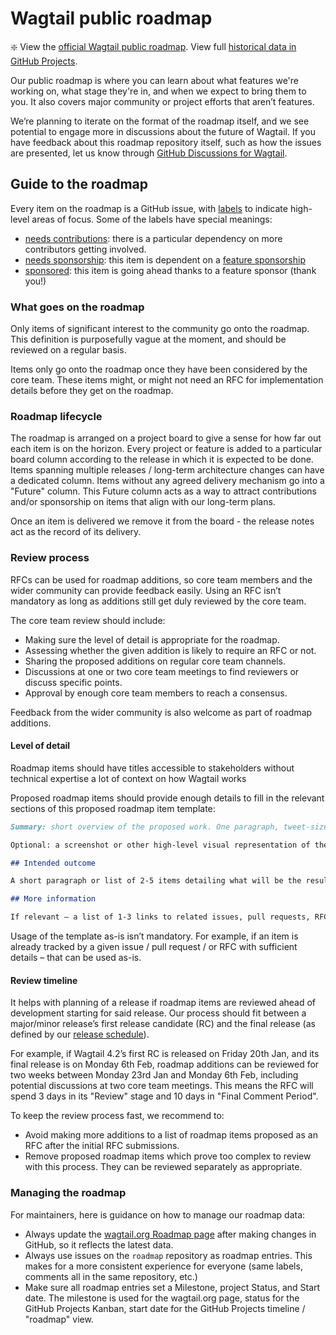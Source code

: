# Wagtail public roadmap

:sparkle: View the [official Wagtail public roadmap](https://wagtail.org/roadmap/). View full [historical data in GitHub Projects](https://github.com/orgs/wagtail/projects/16).

Our public roadmap is where you can learn about what features we're working on, what stage they're in, and when we expect to bring them to you. It also covers major community or project efforts that aren’t features.

We’re planning to iterate on the format of the roadmap itself, and we see potential to engage more in discussions about the future of Wagtail. If you have feedback about this roadmap repository itself, such as how the issues are presented, let us know through [GitHub Discussions for Wagtail](https://github.com/wagtail/wagtail/discussions).

## Guide to the roadmap

Every item on the roadmap is a GitHub issue, with [labels](https://github.com/wagtail/roadmap/labels) to indicate high-level areas of focus. Some of the labels have special meanings:

- [needs contributions](https://github.com/wagtail/roadmap/issues?q=sort%3Aupdated-desc+is%3Aopen+label%3A%22needs+contributions%22): there is a particular dependency on more contributors getting involved.
- [needs sponsorship](https://github.com/wagtail/roadmap/issues?q=sort%3Aupdated-desc+is%3Aopen+label%3A%22needs+sponsorship%22): this item is dependent on a [feature sponsorship](https://wagtail.org/sponsor/)
- [sponsored](https://github.com/wagtail/roadmap/issues?q=sort%3Aupdated-desc+is%3Aopen+label%3Asponsored): this item is going ahead thanks to a feature sponsor (thank you!)

### What goes on the roadmap

Only items of significant interest to the community go onto the roadmap. This definition is purposefully vague at the moment, and should be reviewed on a regular basis.

Items only go onto the roadmap once they have been considered by the core team. These items might, or might not need an RFC for implementation details before they get on the roadmap.

### Roadmap lifecycle

The roadmap is arranged on a project board to give a sense for how far out each item is on the horizon. Every project or feature is added to a particular board column according to the release in which it is expected to be done. Items spanning multiple releases / long-term architecture changes can have a dedicated column. Items without any agreed delivery mechanism go into a "Future" column. This Future column acts as a way to attract contributions and/or sponsorship on items that align with our long-term plans.

Once an item is delivered we remove it from the board - the release notes act as the record of its delivery.

### Review process

RFCs can be used for roadmap additions, so core team members and the wider community can provide feedback easily. Using an RFC isn’t mandatory as long as additions still get duly reviewed by the core team.

The core team review should include:

- Making sure the level of detail is appropriate for the roadmap.
- Assessing whether the given addition is likely to require an RFC or not.
- Sharing the proposed additions on regular core team channels.
- Discussions at one or two core team meetings to find reviewers or discuss specific points.
- Approval by enough core team members to reach a consensus.

Feedback from the wider community is also welcome as part of roadmap additions.

#### Level of detail

Roadmap items should have titles accessible to stakeholders without technical expertise a lot of context on how Wagtail works

Proposed roadmap items should provide enough details to fill in the relevant sections of this proposed roadmap item template:

```markdown
Summary: short overview of the proposed work. One paragraph, tweet-sized.

Optional: a screenshot or other high-level visual representation of the item.

## Intended outcome

A short paragraph or list of 2-5 items detailing what will be the result of this work.

## More information

If relevant – a list of 1-3 links to related issues, pull requests, RFCs, or other documentation.
```

Usage of the template as-is isn’t mandatory. For example, if an item is already tracked by a given issue / pull request / or RFC with sufficient details – that can be used as-is.

#### Review timeline

It helps with planning of a release if roadmap items are reviewed ahead of development starting for said release. Our process should fit between a major/minor release’s first release candidate (RC) and the final release (as defined by our [release schedule](https://github.com/wagtail/wagtail/wiki/release-schedule)).

For example, if Wagtail 4.2’s first RC is released on Friday 20th Jan, and its final release is on Monday 6th Feb, roadmap additions can be reviewed for two weeks between Monday 23rd Jan and Monday 6th Feb, including potential discussions at two core team meetings. This means the RFC will spend 3 days in its "Review" stage and 10 days in "Final Comment Period".

To keep the review process fast, we recommend to:

- Avoid making more additions to a list of roadmap items proposed as an RFC after the initial RFC submissions.
- Remove proposed roadmap items which prove too complex to review with this process. They can be reviewed separately as appropriate.

### Managing the roadmap

For maintainers, here is guidance on how to manage our roadmap data:

- Always update the [wagtail.org Roadmap page](https://wagtail.org/roadmap/) after making changes in GitHub, so it reflects the latest data.
- Always use issues on the `roadmap` repository as roadmap entries. This makes for a more consistent experience for everyone (same labels, comments all in the same repository, etc.)
- Make sure all roadmap entries set a Milestone, project Status, and Start date. The milestone is used for the wagtail.org page, status for the GitHub Projects Kanban, start date for the GitHub Projects timeline / "roadmap" view.
